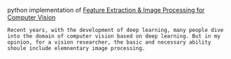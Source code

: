 python implementation of
    <a href="http://citeseerx.ist.psu.edu/viewdoc/download?doi=10.1.1.375.6848&rep=rep1&type=pdf">Feature Extraction & Image Processing for Computer Vision</a>
    
    Recent years, with the development of deep learning, many people dive into the domain of computer vision based on deep learning. But in my opinion, for a vision researcher, the basic and necessary ability shoule include elemnentary image processing.
    
    
  </body>
</html>

